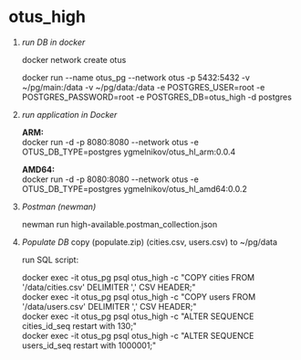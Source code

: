 # otus_high

1) *run DB in docker*

   docker network create otus

   docker run --name otus_pg --network otus -p 5432:5432 -v ~/pg/main:/data -v ~/pg/data:/data -e POSTGRES_USER=root -e POSTGRES_PASSWORD=root -e POSTGRES_DB=otus_high -d postgres

2) *run application in Docker*

   **ARM:**\
   docker run -d -p 8080:8080 --network otus -e OTUS_DB_TYPE=postgres ygmelnikov/otus_hl_arm:0.0.4

   **AMD64:**\
   docker run -d -p 8080:8080 --network otus -e OTUS_DB_TYPE=postgres ygmelnikov/otus_hl_amd64:0.0.2

3) *Postman (newman)*

   newman run high-available.postman_collection.json

4) *Populate DB*
   copy (populate.zip) (cities.csv, users.csv) to ~/pg/data

   run SQL script:

   docker exec -it otus_pg psql otus_high -c "COPY cities FROM '/data/cities.csv' DELIMITER ',' CSV HEADER;" \
   docker exec -it otus_pg psql otus_high -c "COPY users FROM '/data/users.csv' DELIMITER ',' CSV HEADER;" \
   docker exec -it otus_pg psql otus_high -c "ALTER SEQUENCE cities_id_seq restart with 130;" \
   docker exec -it otus_pg psql otus_high -c "ALTER SEQUENCE users_id_seq restart with 1000001;"